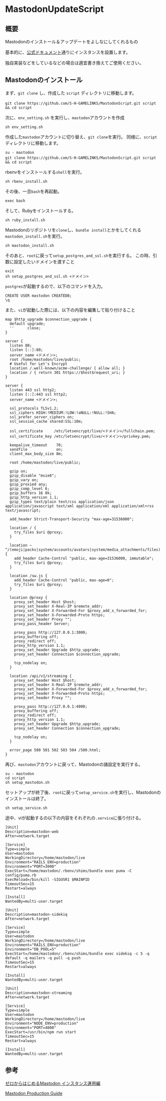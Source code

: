 # MastodonUpdateScript
## 概要
Mastodonのインストール＆アップデートをよしなにしてくれるもの

基本的に、[公式ドキュメント](https://github.com/tootsuite/documentation/blob/master/Running-Mastodon/Production-guide.md)通りにインスタンスを設置します。

独自実装などをしているなどの場合は適宜書き換えてご使用ください。

## Mastodonのインストール

まず、`git clone` し、作成した `script` ディレクトリに移動します。

```
git clone https://github.com/S-H-GAMELINKS/MastodonScript.git script　&& cd script
```

次に、`env_setting.sh` を実行し、`mastodon`アカウントを作成

```
sh env_setting.sh
```

作成した`mastodon`アカウントに切り替え、`git clone`を実行。
同様に、`script`ディレクトリに移動します。

```
su - mastodon
git clone https://github.com/S-H-GAMELINKS/MastodonScript.git script　&& cd script
```

rbenvをインストールする`shell`を実行。

```
sh rbenv_install.sh
```

その後、一旦`bash`を再起動。

```
exec bash
```

そして、Rubyをインストールする。

```
sh ruby_install.sh
```

Mastodonのリポジトリを`clone`し、`bundle install`とかをしてくれる`mastodon_install.sh`を実行。

```
sh mastodon_install.sh
```

そのあと、`root`に戻って`setup_postgres_and_ssl.sh`を実行する。
この時、引数に設定したいドメインを渡すこと

```
exit
sh setup_postgres_and_ssl.sh <ドメイン> 
```

`postgres`が起動するので、以下のコマンドを入力。

```
CREATE USER mastodon CREATEDB;
\q
```

また、`vi`が起動した際には、以下の内容を編集して貼り付けること

```
map $http_upgrade $connection_upgrade {
  default upgrade;
  ''      close;
}

server {
  listen 80;
  listen [::]:80;
  server_name <ドメイン>;
  root /home/mastodon/live/public;
  # Useful for Let's Encrypt
  location /.well-known/acme-challenge/ { allow all; }
  location / { return 301 https://$host$request_uri; }
}

server {
  listen 443 ssl http2;
  listen [::]:443 ssl http2;
  server_name <ドメイン>;

  ssl_protocols TLSv1.2;
  ssl_ciphers HIGH:!MEDIUM:!LOW:!aNULL:!NULL:!SHA;
  ssl_prefer_server_ciphers on;
  ssl_session_cache shared:SSL:10m;

  ssl_certificate     /etc/letsencrypt/live/<ドメイン>/fullchain.pem;
  ssl_certificate_key /etc/letsencrypt/live/<ドメイン>/privkey.pem;

  keepalive_timeout    70;
  sendfile             on;
  client_max_body_size 8m;

  root /home/mastodon/live/public;

  gzip on;
  gzip_disable "msie6";
  gzip_vary on;
  gzip_proxied any;
  gzip_comp_level 6;
  gzip_buffers 16 8k;
  gzip_http_version 1.1;
  gzip_types text/plain text/css application/json application/javascript text/xml application/xml application/xml+rss text/javascript;

  add_header Strict-Transport-Security "max-age=31536000";

  location / {
    try_files $uri @proxy;
  }

  location ~ ^/(emoji|packs|system/accounts/avatars|system/media_attachments/files) {
    add_header Cache-Control "public, max-age=31536000, immutable";
    try_files $uri @proxy;
  }
  
  location /sw.js {
    add_header Cache-Control "public, max-age=0";
    try_files $uri @proxy;
  }

  location @proxy {
    proxy_set_header Host $host;
    proxy_set_header X-Real-IP $remote_addr;
    proxy_set_header X-Forwarded-For $proxy_add_x_forwarded_for;
    proxy_set_header X-Forwarded-Proto https;
    proxy_set_header Proxy "";
    proxy_pass_header Server;

    proxy_pass http://127.0.0.1:3000;
    proxy_buffering off;
    proxy_redirect off;
    proxy_http_version 1.1;
    proxy_set_header Upgrade $http_upgrade;
    proxy_set_header Connection $connection_upgrade;

    tcp_nodelay on;
  }

  location /api/v1/streaming {
    proxy_set_header Host $host;
    proxy_set_header X-Real-IP $remote_addr;
    proxy_set_header X-Forwarded-For $proxy_add_x_forwarded_for;
    proxy_set_header X-Forwarded-Proto https;
    proxy_set_header Proxy "";

    proxy_pass http://127.0.0.1:4000;
    proxy_buffering off;
    proxy_redirect off;
    proxy_http_version 1.1;
    proxy_set_header Upgrade $http_upgrade;
    proxy_set_header Connection $connection_upgrade;

    tcp_nodelay on;
  }

  error_page 500 501 502 503 504 /500.html;
}
```

再び、`mastodon`アカウントに戻って、Mastodonの諸設定を実行する。

```
su - mastodon
cd script
sh setup_mastodon.sh
```

セットアップが終了後、`root`に戻って`setup_service.sh`を実行し、Mastodonのインストールは終了。

```
sh setup_service.sh
```

途中、viが起動するの以下の内容をそれぞれの`.service`に張り付ける。

```
[Unit]
Description=mastodon-web
After=network.target

[Service]
Type=simple
User=mastodon
WorkingDirectory=/home/mastodon/live
Environment="RAILS_ENV=production"
Environment="PORT=3000"
ExecStart=/home/mastodon/.rbenv/shims/bundle exec puma -C config/puma.rb
ExecReload=/bin/kill -SIGUSR1 $MAINPID
TimeoutSec=15
Restart=always

[Install]
WantedBy=multi-user.target
```

```
[Unit]
Description=mastodon-sidekiq
After=network.target

[Service]
Type=simple
User=mastodon
WorkingDirectory=/home/mastodon/live
Environment="RAILS_ENV=production"
Environment="DB_POOL=5"
ExecStart=/home/mastodon/.rbenv/shims/bundle exec sidekiq -c 5 -q default -q mailers -q pull -q push
TimeoutSec=15
Restart=always

[Install]
WantedBy=multi-user.target
```

```
[Unit]
Description=mastodon-streaming
After=network.target

[Service]
Type=simple
User=mastodon
WorkingDirectory=/home/mastodon/live
Environment="NODE_ENV=production"
Environment="PORT=4000"
ExecStart=/usr/bin/npm run start
TimeoutSec=15
Restart=always

[Install]
WantedBy=multi-user.target
```




## 参考

[ゼロからはじめるMastodon インスタンス運用編](https://knowledge.sakura.ad.jp/8683/)

[Mastodon Production Guide](https://github.com/tootsuite/documentation/blob/master/Running-Mastodon/Production-guide.md)
